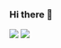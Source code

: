 ### Hi there 👋


<p >
<img  src="https://github-readme-stats.vercel.app/api?username=pzxy&theme=transparent&show_icons=true&hide_border=false&hide_title=true&hide_rank=true&hide=issues&disable_animations=true"/>
<img  src="https://github-readme-stats.vercel.app/api/top-langs/?username=pzxy&theme=transparent&hide_border=false&layout=compact&langs_count=4&hide=javascript,html,css,oeabl" />
<!-- <br/>
<img  src="https://skillicons.dev/icons?i=golang,cpp,rust,java,docker,mysql&theme=light" /> -->
</p>
